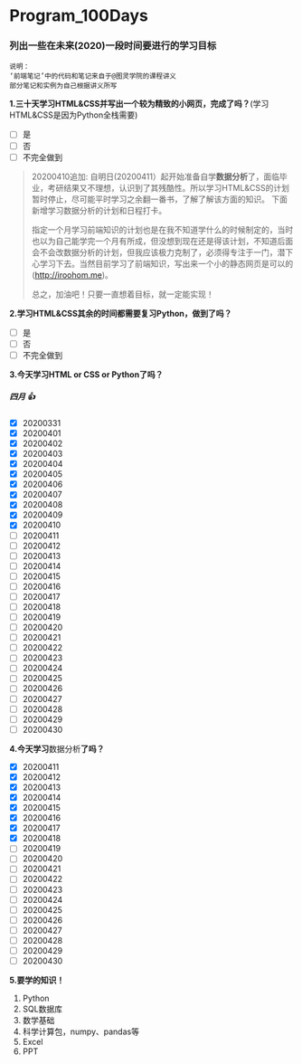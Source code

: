 # Program_100Days
### 列出一些在未来(2020)一段时间要进行的学习目标

~~~
说明：
‘前端笔记’中的代码和笔记来自于@图灵学院的课程讲义
部分笔记和实例为自己根据讲义所写
~~~

**1.三十天学习HTML&CSS并写出一个较为精致的小网页，完成了吗？**(学习HTML&CSS是因为Python全栈需要)

- [ ] 是
- [ ] 否 
- [ ] 不完全做到

>20200410追加:
>自明日(20200411）起开始准备自学**数据分析**了，面临毕业，考研结果又不理想，认识到了其残酷性。所以学习HTML&CSS的计划暂时停止，尽可能平时学习之余翻一番书，了解了解该方面的知识。
>下面新增学习数据分析的计划和日程打卡。
>
>指定一个月学习前端知识的计划也是在我不知道学什么的时候制定的，当时也以为自己能学完一个月有所成，但没想到现在还是得该计划，不知道后面会不会改数据分析的计划，但我应该极力克制了，必须得专注于一门，潜下心学习下去。当然目前学习了前端知识，写出来一个小的静态网页是可以的(http://iroohom.me)。
>
>总之，加油吧！只要一直想着目标，就一定能实现！


**2.学习HTML&CSS其余的时间都需要复习Python，做到了吗？**
- [ ] 是
- [ ] 否
- [ ] 不完全做到 

**3.今天学习HTML or CSS or Python了吗？**  

##### 四月 :+1:
- [x] 20200331 
- [x] 20200401 
- [x] 20200402 
- [x] 20200403 
- [x] 20200404 
- [x] 20200405 
- [x] 20200406 
- [x] 20200407 
- [x] 20200408 
- [x] 20200409 
- [x] 20200410 
- [ ] 20200411 
- [ ] 20200412 
- [ ] 20200413 
- [ ] 20200414 
- [ ] 20200415 
- [ ] 20200416 
- [ ] 20200417 
- [ ] 20200418 
- [ ] 20200419 
- [ ] 20200420 
- [ ] 20200421 
- [ ] 20200422 
- [ ] 20200423 
- [ ] 20200424 
- [ ] 20200425 
- [ ] 20200426 
- [ ] 20200427 
- [ ] 20200428 
- [ ] 20200429 
- [ ] 20200430 

**4.今天学习**数据分析**了吗？**

- [x] 20200411 
- [x] 20200412 
- [x] 20200413 
- [x] 20200414 
- [x] 20200415 
- [x] 20200416 
- [x] 20200417 
- [x] 20200418 
- [ ] 20200419 
- [ ] 20200420 
- [ ] 20200421 
- [ ] 20200422 
- [ ] 20200423  
- [ ] 20200424 
- [ ] 20200425 
- [ ] 20200426 
- [ ] 20200427 
- [ ] 20200428 
- [ ] 20200429 
- [ ] 20200430

**5.要学的知识！**
1. Python
2. SQL数据库
3. 数学基础
4. 科学计算包，numpy、pandas等
5. Excel
6. PPT 
